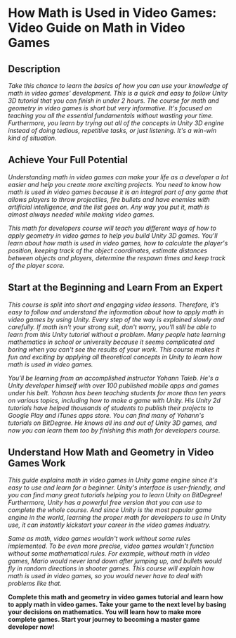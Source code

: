 # How Math is Used in Video Games: Video Guide on Math in Video Games

## Description

*Take this chance to learn the basics of how you can use your knowledge of math in video games' development. This is a quick and easy to follow Unity 3D tutorial that you can finish in under 2 hours. The course for math and geometry in video games is short but very informative. It's focused on teaching you all the essential fundamentals without wasting your time. Furthermore, you learn by trying out all of the concepts in Unity 3D engine instead of doing tedious, repetitive tasks, or just listening. It's a win-win kind of situation.*

## Achieve Your Full Potential

*Understanding math in video games can make your life as a developer a lot easier and help you create more exciting projects. You need to know how math is used in video games because it is an integral part of any game that allows players to throw projectiles, fire bullets and have enemies with artificial intelligence, and the list goes on. Any way you put it, math is almost always needed while making video games.*

*This math for developers course will teach you different ways of how to apply geometry in video games to help you build Unity 3D games. You'll learn about how math is used in video games, how to calculate the player's position, keeping track of the object coordinates, estimate distances between objects and players, determine the respawn times and keep track of the player score.*

## Start at the Beginning and Learn From an Expert

*This course is split into short and engaging video lessons. Therefore, it's easy to follow and understand the information about how to apply math in video games by using Unity. Every step of the way is explained slowly and carefully. If math isn't your strong suit, don't worry, you'll still be able to learn from this Unity tutorial without a problem. Many people hate learning mathematics in school or university because it seems complicated and boring when you can't see the results of your work. This course makes it fun and exciting by applying all theoretical concepts in Unity to learn how math is used in video games.*

*You'll be learning from an accomplished instructor Yohann Taieb. He's a Unity developer himself with over 100 published mobile apps and games under his belt. Yohann has been teaching students for more than ten years on various topics, including how to make a game with Unity. His Unity 2d tutorials have helped thousands of students to publish their projects to Google Play and iTunes apps store. You can find many of Yohann's tutorials on BitDegree. He knows all ins and out of Unity 3D games, and now you can learn them too by finishing this math for developers course.*

## Understand How Math and Geometry in Video Games Work

*This guide explains math in video games in Unity game engine since it's easy to use and learn for a beginner. Unity's interface is user-friendly, and you can find many great tutorials helping you to learn Unity on BitDegree! Furthermore, Unity has a powerful free version that you can use to complete the whole course. And since Unity is the most popular game engine in the world, learning the proper math for developers to use in Unity use, it can instantly kickstart your career in the video games industry.*

*Same as math, video games wouldn't work without some rules implemented. To be even more precise, video games wouldn't function without some mathematical rules. For example, without math in video games, Mario would never land down after jumping up, and bullets would fly in random directions in shooter games. This course will explain how math is used in video games, so you would never have to deal with problems like that.*

**Complete this math and geometry in video games tutorial and learn how to apply math in video games. Take your game to the next level by basing your decisions on mathematics. You will learn how to make more complete games. Start your journey to becoming a master game developer now!**

